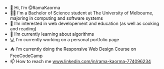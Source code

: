 - 👋 Hi, I’m @RamaKaorma
- 👩‍🎓 I'm a Bachelor of Science student at The University of Melbourne, majoring in computing and software systems
- 👀 I’m interested in web developement and education (as well as cooking and reading)
- 🌱 I’m currently learning about algorithms
- 💻 I'm currently working on a personal portfolio page
- :tent: I'm currently doing the Responsive Web Design Course on FreeCodeCamp
- 📫 How to reach me www.linkedin.com/in/rama-kaorma-774096234
